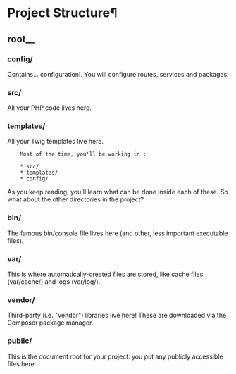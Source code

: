 # Project Structure¶

## root__

### config/

Contains... configuration!. You will configure routes, services and packages.
### src/

All your PHP code lives here.

### templates/

All your Twig templates live here.


        Most of the time, you'll be working in :

        * src/
        * templates/ 
        * config/

As you keep reading, you'll learn what can be done inside each of these.
So what about the other directories in the project?

### bin/

The famous bin/console file lives here (and other, less important executable files).

### var/

This is where automatically-created files are stored, like cache files (var/cache/) and logs (var/log/).

### vendor/

Third-party (i.e. "vendor") libraries live here! These are downloaded via the Composer package manager.

### public/

This is the document root for your project: you put any publicly accessible files here.